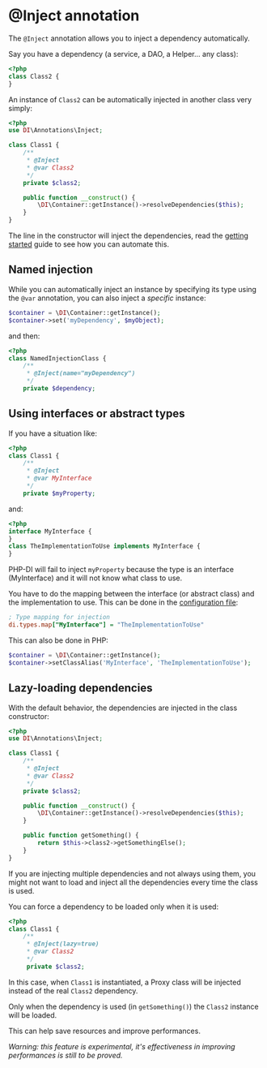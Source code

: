 # @Inject annotation

The `@Inject` annotation allows you to inject a dependency automatically.

Say you have a dependency (a service, a DAO, a Helper... any class):

```php
<?php
class Class2 {
}
```

An instance of `Class2` can be automatically injected in another class very simply:

```php
<?php
use DI\Annotations\Inject;

class Class1 {
    /**
     * @Inject
     * @var Class2
     */
    private $class2;

    public function __construct() {
        \DI\Container::getInstance()->resolveDependencies($this);
    }
}
```

The line in the constructor will inject the dependencies, read the [getting started](doc/getting-started) guide to see how you can automate this.

## Named injection

While you can automatically inject an instance by specifying its type using the `@var` annotation, you can also inject a *specific* instance:

```php
$container = \DI\Container::getInstance();
$container->set('myDependency', $myObject);
```

and then:

```php
<?php
class NamedInjectionClass {
	/**
	 * @Inject(name="myDependency")
	 */
	private $dependency;
```

## Using interfaces or abstract types

If you have a situation like:

```php
<?php
class Class1 {
	/**
	 * @Inject
	 * @var MyInterface
	 */
	private $myProperty;
```

and:

```php
<?php
interface MyInterface {
}
class TheImplementationToUse implements MyInterface {
}
```

PHP-DI will fail to inject `myProperty` because the type is an interface (MyInterface) and it will not know what class to use.

You have to do the mapping between the interface (or abstract class) and the implementation to use.
This can be done in the [configuration file](doc/configuration-file):

```ini
; Type mapping for injection
di.types.map["MyInterface"] = "TheImplementationToUse"
```

This can also be done in PHP:

```php
$container = \DI\Container::getInstance();
$container->setClassAlias('MyInterface', 'TheImplementationToUse');
```

## Lazy-loading dependencies

With the default behavior, the dependencies are injected in the class constructor:

```php
<?php
use DI\Annotations\Inject;

class Class1 {
    /**
     * @Inject
     * @var Class2
     */
    private $class2;

    public function __construct() {
        \DI\Container::getInstance()->resolveDependencies($this);
    }

    public function getSomething() {
        return $this->class2->getSomethingElse();
    }
}
```

If you are injecting multiple dependencies and not always using them, you might not want to load and inject all the dependencies every time the class is used.

You can force a dependency to be loaded only when it is used:

```php
<?php
class Class1 {
    /**
     * @Inject(lazy=true)
     * @var Class2
     */
     private $class2;
```

In this case, when `Class1` is instantiated, a Proxy class will be injected instead of the real `Class2` dependency.

Only when the dependency is used (in `getSomething()`) the `Class2` instance will be loaded.

This can help save resources and improve performances.

*Warning: this feature is experimental, it's effectiveness in improving performances is still to be proved.*
